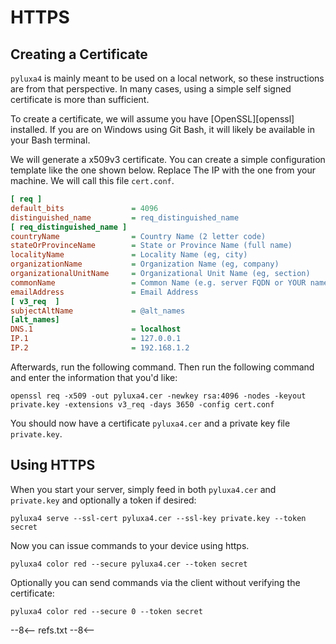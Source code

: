 # HTTPS

## Creating a Certificate

`pyluxa4` is mainly meant to be used on a local network, so these instructions are from that perspective. In many cases,
using a simple self signed certificate is more than sufficient.

To create a certificate, we will assume you have [OpenSSL][openssl] installed. If you are on Windows
using Git Bash, it will likely be available in your Bash terminal.

We will generate a x509v3 certificate. You can create a simple configuration template like the one shown below. Replace
The IP with the one from your machine. We will call this file `cert.conf`.

```ini
[ req ]
default_bits               = 4096
distinguished_name         = req_distinguished_name
[ req_distinguished_name ]
countryName                = Country Name (2 letter code)
stateOrProvinceName        = State or Province Name (full name)
localityName               = Locality Name (eg, city)
organizationName           = Organization Name (eg, company)
organizationalUnitName     = Organizational Unit Name (eg, section)
commonName                 = Common Name (e.g. server FQDN or YOUR name)
emailAddress               = Email Address
[ v3_req  ]
subjectAltName             = @alt_names
[alt_names]
DNS.1                      = localhost
IP.1                       = 127.0.0.1
IP.2                       = 192.168.1.2
```

Afterwards, run the following command. Then run the following command and enter the information that you'd like:

```
openssl req -x509 -out pyluxa4.cer -newkey rsa:4096 -nodes -keyout private.key -extensions v3_req -days 3650 -config cert.conf
```

You should now have a certificate `pyluxa4.cer` and a private key file `private.key`.

## Using HTTPS

When you start your server, simply feed in both `pyluxa4.cer` and `private.key` and optionally a token if desired:

```
pyluxa4 serve --ssl-cert pyluxa4.cer --ssl-key private.key --token secret
```

Now you can issue commands to your device using https.

```
pyluxa4 color red --secure pyluxa4.cer --token secret
```

Optionally you can send commands via the client without verifying the certificate:

```
pyluxa4 color red --secure 0 --token secret
```

--8<--
refs.txt
--8<--
